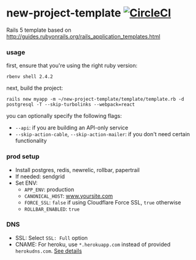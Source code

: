 # new-project-template [![CircleCI](https://circleci.com/gh/6/new-project-template.svg?style=svg)](https://circleci.com/gh/6/new-project-template)

Rails 5 template based on http://guides.rubyonrails.org/rails_application_templates.html

### usage

first, ensure that you're using the right ruby version:

```
rbenv shell 2.4.2
```

next, build the project:

```
rails new myapp -m ~/new-project-template/template/template.rb -d postgresql -T --skip-turbolinks --webpack=react
```

you can optionally specify the following flags:

- `--api`: if you are building an API-only service
- `--skip-action-cable`, `--skip-action-mailer`: if you don't need certain functionality

### prod setup

- Install postgres, redis, newrelic, rollbar, papertrail
- If needed: sendgrid
- Set ENV:
  - `APP_ENV`: production
  - `CANONICAL_HOST`: www.yoursite.com
  - `FORCE_SSL`: `false` if using Cloudflare Force SSL, `true` otherwise
  - `ROLLBAR_ENABLED`: `true`

### DNS

- SSL: Select `SSL: Full` option
- CNAME: For heroku, use `*.herokuapp.com` instead of provided `herokudns.com`. [See details](https://kb.heroku.com/why-am-i-getting-error-525-ssl-handshake-failed-with-cloudflare-when-using-a-herokudns-com-endpoint)
